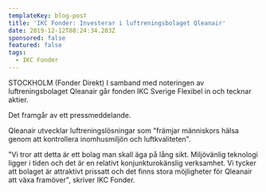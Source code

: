 ```yaml
---
templateKey: blog-post
title: 'IKC Fonder: Investerar i luftreningsbolaget Qleanair'
date: 2019-12-12T08:24:34.203Z
sponsored: false
featured: false
tags:
  - IKC Fonder
---
```

STOCKHOLM (Fonder Direkt) I samband med noteringen av luftreningsbolaget Qleanair går fonden IKC Sverige Flexibel in och tecknar aktier.



Det framgår av ett pressmeddelande.



Qleanair utvecklar luftreningslösningar som "främjar människors hälsa genom att kontrollera inomhusmiljön och luftkvaliteten".



"Vi tror att detta är ett bolag man skall äga på lång sikt. Miljövänlig teknologi ligger i tiden och det är en relativt konjunkturokänslig verksamhet. Vi tycker att bolaget är attraktivt prissatt och det finns stora möjligheter för Qleanair att växa framöver", skriver IKC Fonder.

